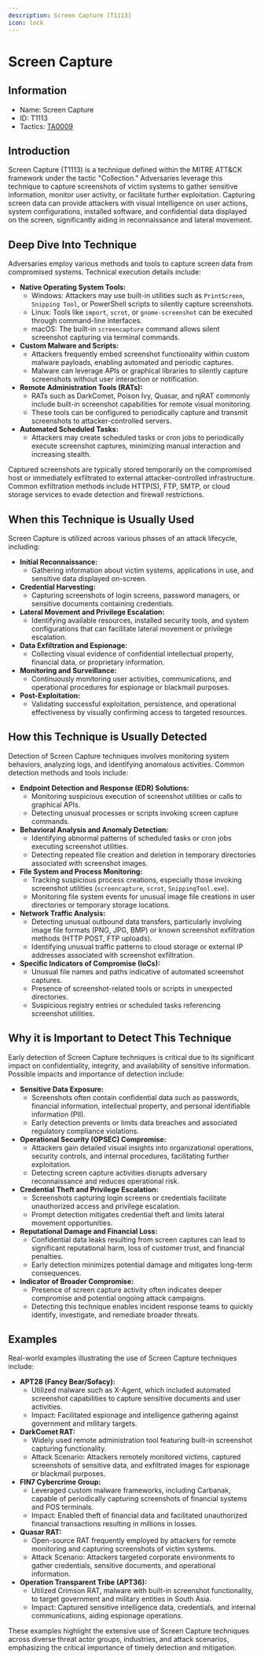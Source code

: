 ```yaml
---
description: Screen Capture [T1113]
icon: lock
---
```


# Screen Capture

## Information

* Name: Screen Capture
* ID: T1113
* Tactics: [TA0009](./)

## Introduction

Screen Capture (T1113) is a technique defined within the MITRE ATT\&CK framework under the tactic "Collection." Adversaries leverage this technique to capture screenshots of victim systems to gather sensitive information, monitor user activity, or facilitate further exploitation. Capturing screen data can provide attackers with visual intelligence on user actions, system configurations, installed software, and confidential data displayed on the screen, significantly aiding in reconnaissance and lateral movement.

## Deep Dive Into Technique

Adversaries employ various methods and tools to capture screen data from compromised systems. Technical execution details include:

* **Native Operating System Tools:**
  * Windows: Attackers may use built-in utilities such as `PrintScreen`, `Snipping Tool`, or PowerShell scripts to silently capture screenshots.
  * Linux: Tools like `import`, `scrot`, or `gnome-screenshot` can be executed through command-line interfaces.
  * macOS: The built-in `screencapture` command allows silent screenshot capturing via terminal commands.
* **Custom Malware and Scripts:**
  * Attackers frequently embed screenshot functionality within custom malware payloads, enabling automated and periodic captures.
  * Malware can leverage APIs or graphical libraries to silently capture screenshots without user interaction or notification.
* **Remote Administration Tools (RATs):**
  * RATs such as DarkComet, Poison Ivy, Quasar, and njRAT commonly include built-in screenshot capabilities for remote visual monitoring.
  * These tools can be configured to periodically capture and transmit screenshots to attacker-controlled servers.
* **Automated Scheduled Tasks:**
  * Attackers may create scheduled tasks or cron jobs to periodically execute screenshot captures, minimizing manual interaction and increasing stealth.

Captured screenshots are typically stored temporarily on the compromised host or immediately exfiltrated to external attacker-controlled infrastructure. Common exfiltration methods include HTTP(S), FTP, SMTP, or cloud storage services to evade detection and firewall restrictions.

## When this Technique is Usually Used

Screen Capture is utilized across various phases of an attack lifecycle, including:

* **Initial Reconnaissance:**
  * Gathering information about victim systems, applications in use, and sensitive data displayed on-screen.
* **Credential Harvesting:**
  * Capturing screenshots of login screens, password managers, or sensitive documents containing credentials.
* **Lateral Movement and Privilege Escalation:**
  * Identifying available resources, installed security tools, and system configurations that can facilitate lateral movement or privilege escalation.
* **Data Exfiltration and Espionage:**
  * Collecting visual evidence of confidential intellectual property, financial data, or proprietary information.
* **Monitoring and Surveillance:**
  * Continuously monitoring user activities, communications, and operational procedures for espionage or blackmail purposes.
* **Post-Exploitation:**
  * Validating successful exploitation, persistence, and operational effectiveness by visually confirming access to targeted resources.

## How this Technique is Usually Detected

Detection of Screen Capture techniques involves monitoring system behaviors, analyzing logs, and identifying anomalous activities. Common detection methods and tools include:

* **Endpoint Detection and Response (EDR) Solutions:**
  * Monitoring suspicious execution of screenshot utilities or calls to graphical APIs.
  * Detecting unusual processes or scripts invoking screen capture commands.
* **Behavioral Analysis and Anomaly Detection:**
  * Identifying abnormal patterns of scheduled tasks or cron jobs executing screenshot utilities.
  * Detecting repeated file creation and deletion in temporary directories associated with screenshot images.
* **File System and Process Monitoring:**
  * Tracking suspicious process creations, especially those invoking screenshot utilities (`screencapture`, `scrot`, `SnippingTool.exe`).
  * Monitoring file system events for unusual image file creations in user directories or temporary storage locations.
* **Network Traffic Analysis:**
  * Detecting unusual outbound data transfers, particularly involving image file formats (PNG, JPG, BMP) or known screenshot exfiltration methods (HTTP POST, FTP uploads).
  * Identifying unusual traffic patterns to cloud storage or external IP addresses associated with screenshot exfiltration.
* **Specific Indicators of Compromise (IoCs):**
  * Unusual file names and paths indicative of automated screenshot captures.
  * Presence of screenshot-related tools or scripts in unexpected directories.
  * Suspicious registry entries or scheduled tasks referencing screenshot utilities.

## Why it is Important to Detect This Technique

Early detection of Screen Capture techniques is critical due to its significant impact on confidentiality, integrity, and availability of sensitive information. Possible impacts and importance of detection include:

* **Sensitive Data Exposure:**
  * Screenshots often contain confidential data such as passwords, financial information, intellectual property, and personal identifiable information (PII).
  * Early detection prevents or limits data breaches and associated regulatory compliance violations.
* **Operational Security (OPSEC) Compromise:**
  * Attackers gain detailed visual insights into organizational operations, security controls, and internal procedures, facilitating further exploitation.
  * Detecting screen capture activities disrupts adversary reconnaissance and reduces operational risk.
* **Credential Theft and Privilege Escalation:**
  * Screenshots capturing login screens or credentials facilitate unauthorized access and privilege escalation.
  * Prompt detection mitigates credential theft and limits lateral movement opportunities.
* **Reputational Damage and Financial Loss:**
  * Confidential data leaks resulting from screen captures can lead to significant reputational harm, loss of customer trust, and financial penalties.
  * Early detection minimizes potential damage and mitigates long-term consequences.
* **Indicator of Broader Compromise:**
  * Presence of screen capture activity often indicates deeper compromise and potential ongoing attack campaigns.
  * Detecting this technique enables incident response teams to quickly identify, investigate, and remediate broader threats.

## Examples

Real-world examples illustrating the use of Screen Capture techniques include:

* **APT28 (Fancy Bear/Sofacy):**
  * Utilized malware such as X-Agent, which included automated screenshot capabilities to capture sensitive documents and user activities.
  * Impact: Facilitated espionage and intelligence gathering against government and military targets.
* **DarkComet RAT:**
  * Widely used remote administration tool featuring built-in screenshot capturing functionality.
  * Attack Scenario: Attackers remotely monitored victims, captured screenshots of sensitive data, and exfiltrated images for espionage or blackmail purposes.
* **FIN7 Cybercrime Group:**
  * Leveraged custom malware frameworks, including Carbanak, capable of periodically capturing screenshots of financial systems and POS terminals.
  * Impact: Enabled theft of financial data and facilitated unauthorized financial transactions resulting in millions in losses.
* **Quasar RAT:**
  * Open-source RAT frequently employed by attackers for remote monitoring and capturing screenshots of victim systems.
  * Attack Scenario: Attackers targeted corporate environments to gather credentials, sensitive documents, and operational information.
* **Operation Transparent Tribe (APT36):**
  * Utilized Crimson RAT, malware with built-in screenshot functionality, to target government and military entities in South Asia.
  * Impact: Captured sensitive intelligence data, credentials, and internal communications, aiding espionage operations.

These examples highlight the extensive use of Screen Capture techniques across diverse threat actor groups, industries, and attack scenarios, emphasizing the critical importance of timely detection and mitigation.
